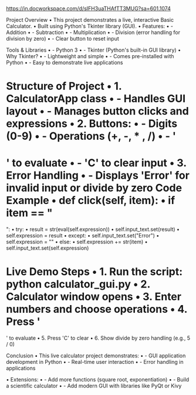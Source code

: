 https://in.docworkspace.com/d/sIFH3uaTHAfTT3MUG?sa=601.1074   

Project Overview
• This project demonstrates a live, interactive
Basic Calculator.
• Built using Python's Tkinter library (GUI).
• Features:
• - Addition
• - Subtraction
• - Multiplication
• - Division (error handling for division by zero)
• - Clear button to reset input

Tools & Libraries
• - Python 3
• - Tkinter (Python's built-in GUI library)
• Why Tkinter?
• - Lightweight and simple
• - Comes pre-installed with Python
• - Easy to demonstrate live applications

Structure of Project
• 1. CalculatorApp class
• - Handles GUI layout
• - Manages button clicks and expressions
• 2. Buttons:
• - Digits (0-9)
• - Operations (+, -,
*
, /)
• - '
=
' to evaluate
• - 'C' to clear input
• 3. Error Handling
• - Displays 'Error' for invalid input or divide by zero
Code Example
• def click(self, item):
• if item ==
"
=
":
• try:
• result = str(eval(self.expression))
• self.input_text.set(result)
• self.expression = result
• except:
• self.input_text.set("Error")
• self.expression =
""
• else:
• self.expression += str(item)
• self.input_text.set(self.expression)

Live Demo Steps
• 1. Run the script: python calculator_gui.py
• 2. Calculator window opens
• 3. Enter numbers and choose operations
• 4. Press '
=
' to evaluate
• 5. Press 'C' to clear
• 6. Show divide by zero handling (e.g., 5 / 0)

Conclusion
• This live calculator project demonstrates:
• - GUI application development in Python
• - Real-time user interaction
• - Error handling in applications



• Extensions:
• - Add more functions (square root,
exponentiation)
• - Build a scientific calculator
• - Add modern GUI with libraries like PyQt or Kivy
